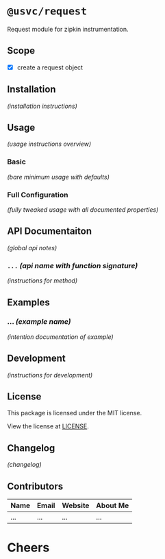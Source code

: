 # `@usvc/request`
Request module for zipkin instrumentation.

## Scope

- [x] create a request object

## Installation

*(installation instructions)*

## Usage

*(usage instructions overview)*

### Basic

*(bare minimum usage with defaults)*

### Full Configuration

*(fully tweaked usage with all documented properties)*

## API Documentaiton

*(global api notes)*

### `...` *(api name with function signature)*

*(instructions for method)*

## Examples

### ... *(example name)*

*(intention documentation of example)*

## Development

*(instructions for development)*

## License

This package is licensed under the MIT license.

View the license at [LICENSE](./LICENSE).

## Changelog

*(changelog)*

## Contributors

| Name | Email | Website | About Me |
| --- | --- | --- | --- |
| ... | ... | ... | ... |

# Cheers

